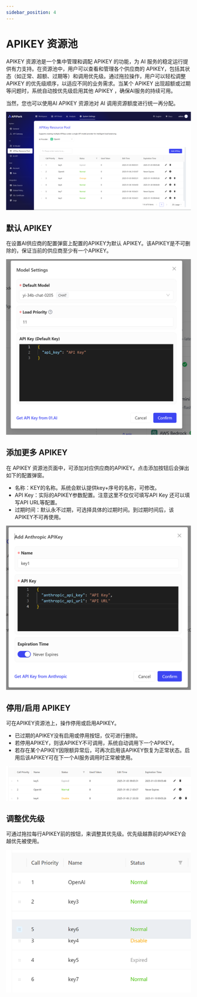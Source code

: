 ```yaml
---
sidebar_position: 4
---
```

# APIKEY 资源池

APIKEY 资源池是一个集中管理和调配 APIKEY 的功能，为 AI 服务的稳定运行提供有力支持。在资源池中，用户可以查看和管理各个供应商的 APIKEY，包括其状态（如正常、超额、过期等）和调用优先级。通过拖拉操作，用户可以轻松调整 APIKEY 的优先级顺序，以适应不同的业务需求。当某个 APIKEY 出现超额或过期等问题时，系统自动按优先级启用其他 APIKEY ，确保AI服务的持续可用。

当然，您也可以使用AI APIKEY 资源池对 AI 调用资源额度进行统一再分配。

![](images/2025-01-08/87ff22e5f1d5fcbbf03fe34f838533dce459324b7bea1585f209623c04a1a197.png)  


## 默认 APIKEY

在设置AI供应商的配置弹窗上配置的APIKEY为默认 APIKEY。该APIKEY是不可删除的，保证当前的供应商至少有一个APIKEY。

![](images/2025-01-08/f35fce59f1252b02242ce7089c98ab2534f27cfe3808e65d3800fd1ac3b4df08.png)  


## 添加更多 APIKEY

在 APIKEY 资源池页面中，可添加对应供应商的APIKEY。点击添加按钮后会弹出如下的配置弹窗。

- 名称：KEY的名称。系统会默认提供key+序号的名称，可修改。
- API Key：实际的APIKEY参数配置。注意这里不仅仅可填写API Key 还可以填写API URL等配置。
- 过期时间：默认永不过期，可选择具体的过期时间。到过期时间后，该APIKEY不可再使用。

![](images/2025-01-08/4727fa181337bac7ec366a5f24161661eaed2531fb4e88aebd2d3eb3de219446.png)  


## 停用/启用 APIKEY

可在APIKEY资源池上，操作停用或启用APIKEY。

- 已过期的APIKEY没有启用或停用按钮，仅可进行删除。
- 若停用APIKEY，则该APIKEY不可调用，系统自动调用下一个APIKEY。
- 若存在某个APIKEY因限额异常后，可再次启用该APIKEY恢复为正常状态。启用后该APIKEY可在下一个AI服务调用时正常被使用。

![](images/2025-01-08/f36eb1a0fba1cc570aef06ae86a974196d3a27d54a0f0555171af70687eb9b46.png)  

## 调整优先级

可通过拖拉每行APIKEY前的按钮，来调整其优先级。优先级越靠前的APIKEY会越优先被使用。

![](images/2025-01-08/6a9f2a3fbda443ab9c54494bfe6a6c256fd03fcf78932fdcff4256e57ebd2b12.png)  
